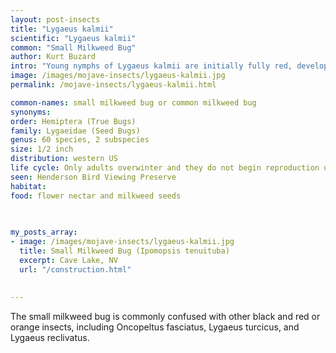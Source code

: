 ```yaml
---
layout: post-insects
title: "Lygaeus kalmii"
scientific: "Lygaeus kalmii"
common: "Small Milkweed Bug"
author: Kurt Buzard
intro: "Young nymphs of Lygaeus kalmii are initially fully red, developing black diagonal markings on the pronotum. Adults are orange to red and gray/black, reaching 10 to 12 mm (0.39 to 0.47 in) in length. The head is black with a red spot in the center. The forewings are patterned with a black heart inside of an orange-red X which does not meet in the middle. The membranous portion of the forewings in the eastern subspecies Lygaeus kalmii angustomarginatus has a narrow white margin, while that of the western L. k. kalmii has white spots and a broader margin."
image: /images/mojave-insects/lygaeus-kalmii.jpg
permalink: /mojave-insects/lygaeus-kalmii.html

common-names: small milkweed bug or common milkweed bug
synonyms: 
order: Hemiptera (True Bugs)
family: Lygaeidae (Seed Bugs)
genus: 60 species, 2 subspecies
size: 1/2 inch
distribution: western US
life cycle: Only adults overwinter and they do not begin reproduction until the following April. Females are receptive to males in all seasons. The eggs are laid on milkweed (Asclepias spp.) in the spring.
seen: Henderson Bird Viewing Preserve
habitat: 
food: flower nectar and milkweed seeds
 
   

my_posts_array:
- image: /images/mojave-insects/lygaeus-kalmii.jpg
  title: Small Milkweed Bug (Ipomopsis tenuituba)
  excerpt: Cave Lake, NV
  url: "/construction.html"
  
 
---
```

  
  
 <p>The small milkweed bug is commonly confused with other black and red or orange insects, including Oncopeltus fasciatus, Lygaeus turcicus, and Lygaeus reclivatus.</p>
  